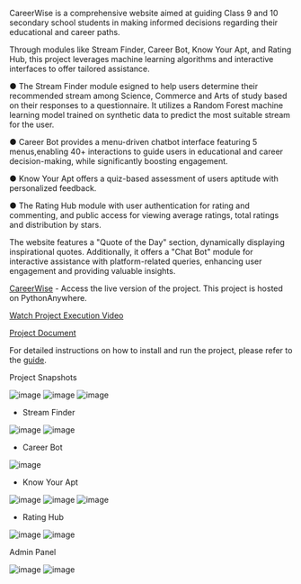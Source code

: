 CareerWise is a comprehensive website aimed at guiding Class 9 and 10 secondary school students in making informed decisions regarding their educational and career paths. 

Through modules like Stream Finder, Career Bot, Know Your Apt, and Rating Hub, this project leverages machine learning algorithms and interactive interfaces to offer tailored assistance. 

● The Stream Finder module esigned to help users determine their recommended stream among Science, Commerce and Arts of study based on their responses to a questionnaire. It utilizes a Random Forest machine learning model trained on synthetic data to predict the most suitable stream for the user. 

● Career Bot provides a menu-driven chatbot interface featuring 5 menus,enabling 40+ interactions to guide users in educational and career decision-making, while significantly boosting engagement.

● Know Your Apt offers a quiz-based assessment of users aptitude with personalized feedback.

● The Rating Hub module with user authentication for rating and commenting, and public access for viewing average ratings, total ratings and distribution by stars.

The website features a "Quote of the Day" section, dynamically displaying inspirational quotes. Additionally, it offers a "Chat Bot" module for interactive assistance with platform-related queries, enhancing user engagement and providing valuable insights. 

[CareerWise](http://susmitha03.pythonanywhere.com/) - Access the live version of the project.
This project is hosted on PythonAnywhere.

[Watch Project Execution Video](https://drive.google.com/file/d/12D_olUa7eOla7qUNCQxvDwrq7XAqMtge/view?usp=sharing)

[Project Document](https://drive.google.com/file/d/1KoQbe6JVIeENiOPgOeGymzNKt9deGsOu/view)

For detailed instructions on how to install and run the project, please refer to the [guide](https://www.codewithharry.com/blogpost/django-cheatsheet/).

Project Snapshots

![image](https://github.com/Susmitha-IT/CareerWise/assets/154817866/8b3f7ef9-522e-4d52-9804-236f2f1ecf3f)
![image](https://github.com/Susmitha-IT/CareerWise/assets/154817866/0c91f7df-62f0-4013-b15c-7fdd15d8754f)
![image](https://github.com/Susmitha-IT/CareerWise/assets/154817866/66f16217-4ec8-490e-9443-c0ba3d7e584a)

- Stream Finder
  
![image](https://github.com/Susmitha-IT/CareerWise/assets/154817866/8f6579bf-8f1f-486f-8936-5e3643cf536c)
![image](https://github.com/Susmitha-IT/CareerWise/assets/154817866/483da5cc-7a1d-461d-b04c-c47e5d7a4b74)

- Career Bot
  
![image](https://github.com/Susmitha-IT/CareerWise/assets/154817866/1e9eb8c4-3eea-4de1-8f97-5a7e521703cb)

- Know Your Apt
  
![image](https://github.com/Susmitha-IT/CareerWise/assets/154817866/3df77062-5c1e-448c-a524-ca8519f93881)
![image](https://github.com/Susmitha-IT/CareerWise/assets/154817866/357db6d5-11ad-48a3-a7a5-80d42fe99e5d)
![image](https://github.com/Susmitha-IT/CareerWise/assets/154817866/3bd984e8-325a-41fe-bde0-c3c137d4e046)

- Rating Hub

![image](https://github.com/Susmitha-IT/CareerWise/assets/154817866/f5ed9444-eba4-4bfe-9262-a114245097fc)
![image](https://github.com/Susmitha-IT/CareerWise/assets/154817866/3c4019a6-602b-4060-a082-c55ac16c0a6d)


Admin Panel

![image](https://github.com/Susmitha-IT/CareerWise/assets/154817866/a9692dba-314f-4cf4-9ab6-c9165920be3c)
![image](https://github.com/Susmitha-IT/CareerWise/assets/154817866/e541ca73-e1f1-4d53-a949-d06506fa9413)




